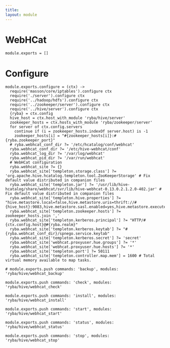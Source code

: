 ```yaml
---
title: 
layout: module
---
```


# WebHCat

    module.exports = []

# Configure

    module.exports.configure = (ctx) ->
      require('masson/core/iptables').configure ctx
      require('./server').configure ctx
      require('../hadoop/hdfs').configure ctx
      require('../zookeeper/server').configure ctx
      require('../hive/server').configure ctx
      {ryba} = ctx.config
      hive_host = ctx.host_with_module 'ryba/hive/server'
      zookeeper_hosts = ctx.hosts_with_module 'ryba/zookeeper/server'
      for server of ctx.config.servers
        continue if (i = zookeeper_hosts.indexOf server.host) is -1
        zookeeper_hosts[i] = "#{zookeeper_hosts[i]}:#{ryba.zookeeper_port}"
      # ryba.webhcat_conf_dir ?= '/etc/hcatalog/conf/webhcat'
      ryba.webhcat_conf_dir ?= '/etc/hive-webhcat/conf'
      ryba.webhcat_log_dir ?= '/var/log/webhcat'
      ryba.webhcat_pid_dir ?= '/var/run/webhcat'
      # WebHCat configuration
      ryba.webhcat_site ?= {}
      ryba.webhcat_site['templeton.storage.class'] ?= 'org.apache.hive.hcatalog.templeton.tool.ZooKeeperStorage' # Fix default value distributed in companion files
      ryba.webhcat_site['templeton.jar'] ?= '/usr/lib/hive-hcatalog/share/webhcat/svr/lib/hive-webhcat-0.13.0.2.1.2.0-402.jar' # Fix default value distributed in companion files
      ryba.webhcat_site['templeton.hive.properties'] ?= "hive.metastore.local=false,hive.metastore.uris=thrift://#{hive_host}:9083,hive.metastore.sasl.enabled=yes,hive.metastore.execute.setugi=true,hive.metastore.warehouse.dir=/apps/hive/warehouse"
      ryba.webhcat_site['templeton.zookeeper.hosts'] ?= zookeeper_hosts.join ','
      ryba.webhcat_site['templeton.kerberos.principal'] ?= "HTTP/#{ctx.config.host}@#{ryba.realm}"
      ryba.webhcat_site['templeton.kerberos.keytab'] ?= "#{ryba.webhcat_conf_dir}/spnego.service.keytab"
      ryba.webhcat_site['templeton.kerberos.secret'] ?= 'secret'
      ryba.webhcat_site['webhcat.proxyuser.hue.groups'] ?= '*'
      ryba.webhcat_site['webhcat.proxyuser.hue.hosts'] ?= '*'
      ryba.webhcat_site['templeton.port'] ?= 50111
      ryba.webhcat_site['templeton.controller.map.mem'] = 1600 # Total virtual memory available to map tasks.

    # module.exports.push commands: 'backup', modules: 'ryba/hive/webhcat_backup'

    module.exports.push commands: 'check', modules: 'ryba/hive/webhcat_check'

    module.exports.push commands: 'install', modules: 'ryba/hive/webhcat_install'

    module.exports.push commands: 'start', modules: 'ryba/hive/webhcat_start'

    module.exports.push commands: 'status', modules: 'ryba/hive/webhcat_status'

    module.exports.push commands: 'stop', modules: 'ryba/hive/webhcat_stop'
